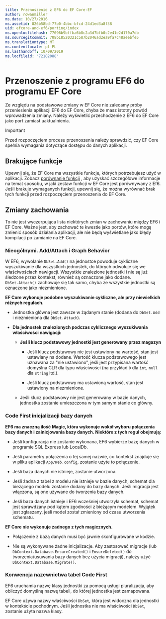 ```yaml
---
title: Przenoszenie z EF6 do EF Core-EF
author: rowanmiller
ms.date: 10/27/2016
ms.assetid: 826b58bd-77b0-4bbc-bfcd-24d1ed3a8f38
uid: efcore-and-ef6/porting/index
ms.openlocfilehash: 77096b9bffba6b8c2a3d7bfb0c2e41e2d170a7db
ms.sourcegitcommit: 708b18520321c587b2046ad2ea9fa7c48aeebfe5
ms.translationtype: MT
ms.contentlocale: pl-PL
ms.lasthandoff: 10/09/2019
ms.locfileid: "72182088"
---
```

# <a name="porting-from-ef6-to-ef-core"></a>Przenoszenie z programu EF6 do programu EF Core

Ze względu na podstawowe zmiany w EF Core nie zalecamy próby przeniesienia aplikacji EF6 do EF Core, chyba że masz istotny powód wprowadzenia zmiany.
Należy wyświetlić przechodzenie z EF6 do EF Core jako port zamiast uaktualnienia.

> [!IMPORTANT]
> Przed rozpoczęciem procesu przenoszenia należy sprawdzić, czy EF Core spełnia wymagania dotyczące dostępu do danych aplikacji.

## <a name="missing-features"></a>Brakujące funkcje

Upewnij się, że EF Core ma wszystkie funkcje, których potrzebujesz użyć w aplikacji. Zobacz [porównanie funkcji](xref:efcore-and-ef6/index) , aby uzyskać szczegółowe informacje na temat sposobu, w jaki zestaw funkcji w EF Core jest porównywany z Ef6. Jeśli brakuje wymaganych funkcji, upewnij się, że można wyrównać brak tych funkcji przed rozpoczęciem przenoszenia do EF Core.

## <a name="behavior-changes"></a>Zmiany zachowania

To nie jest wyczerpująca lista niektórych zmian w zachowaniu między EF6 i EF Core. Ważne jest, aby zachować te kwestie jako portów, które mogą zmienić sposób działania aplikacji, ale nie będą wyświetlane jako błędy kompilacji po zamianie na EF Core.

### <a name="dbsetaddattach-and-graph-behavior"></a>Nieogólnymi. Add/Attach i Graph Behavior

W EF6, wywołanie `DbSet.Add()` na jednostce powoduje cykliczne wyszukiwanie dla wszystkich jednostek, do których odwołuje się we właściwościach nawigacji. Wszystkie znalezione jednostki i nie są już śledzone przez kontekst, również są oznaczone jako dodane. `DbSet.Attach()` zachowuje się tak samo, chyba że wszystkie jednostki są oznaczone jako niezmienione.

**EF Core wykonuje podobne wyszukiwanie cykliczne, ale przy niewielkich różnych regułach.**

*  Jednostka główna jest zawsze w żądanym stanie (dodana do `DbSet.Add` i niezmieniona dla `DbSet.Attach`).

*  **Dla jednostek znalezionych podczas cyklicznego wyszukiwania właściwości nawigacji:**

    *  **Jeśli klucz podstawowy jednostki jest generowany przez magazyn**

        * Jeśli klucz podstawowy nie jest ustawiony na wartość, stan jest ustawiany na dodane. Wartość klucza podstawowego jest uznawana za "nie ustawiono", jeśli jest przypisana wartość domyślna CLR dla typu właściwości (na przykład `0` dla `int`, `null` dla `string` itd.).

        * Jeśli klucz podstawowy ma ustawioną wartość, stan jest ustawiony na niezmienione.

    *  Jeśli klucz podstawowy nie jest generowany w bazie danych, jednostka zostanie umieszczona w tym samym stanie co główny.

### <a name="code-first-database-initialization"></a>Code First inicjalizacji bazy danych

**EF6 ma znaczną ilość Magic, która wykonuje wokół wyboru połączenia bazy danych i zainicjowania bazy danych. Niektóre z tych reguł obejmują:**

* Jeśli konfiguracja nie zostanie wykonana, EF6 wybierze bazę danych w programie SQL Express lub LocalDb.

* Jeśli parametry połączenia o tej samej nazwie, co kontekst znajduje się w pliku aplikacji `App/Web.config`, zostanie użyte to połączenie.

* Jeśli baza danych nie istnieje, zostanie utworzona.

* Jeśli żadna z tabel z modelu nie istnieje w bazie danych, schemat dla bieżącego modelu zostanie dodany do bazy danych. Jeśli migracja jest włączona, są one używane do tworzenia bazy danych.

* Jeśli baza danych istnieje i EF6 wcześniej utworzyła schemat, schemat jest sprawdzany pod kątem zgodności z bieżącym modelem. Wyjątek jest zgłaszany, jeśli model został zmieniony od czasu utworzenia schematu.

**EF Core nie wykonuje żadnego z tych magicznych.**

* Połączenie z bazą danych musi być jawnie skonfigurowane w kodzie.

* Nie są wykonywane żadne inicjalizacje. Aby zastosować migracje (lub `DbContext.Database.EnsureCreated()` i `EnsureDeleted()` do tworzenia/usuwania bazy danych bez użycia migracji), należy użyć `DbContext.Database.Migrate()`.

### <a name="code-first-table-naming-convention"></a>Konwencja nazewnictwa tabel Code First

EF6 uruchamia nazwę klasy jednostki za pomocą usługi pluralizacja, aby obliczyć domyślną nazwę tabeli, do której jednostka jest zamapowana.

EF Core używa nazwy właściwości `DbSet`, która jest widoczna dla jednostki w kontekście pochodnym. Jeśli jednostka nie ma właściwości `DbSet`, zostanie użyta nazwa klasy.
